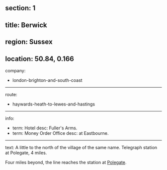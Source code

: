 section: 1
----
title: Berwick
----
region: Sussex
----
location: 50.84, 0.166
----
company:
- london-brighton-and-south-coast
----
route:
- haywards-heath-to-lewes-and-hastings
----
info:
- term: Hotel
  desc: Fuller's Arms.
- term: Money Order Office
  desc: at Eastbourne.
----
text: A little to the north of the village of the same name. Telegraph station at Polegate, 4 miles.

Four miles beyond, the line reaches the station at [Polegate](/stations/polegate).
